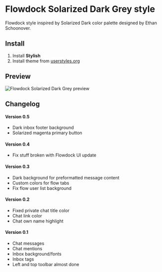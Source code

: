 # Flowdock Solarized Dark Grey style

Flowdock style inspired by Solarized Dark color palette designed by Ethan
Schoonover.

## Install

1. Install **Stylish**
2. Install theme from
   [userstyles.org](https://userstyles.org/styles/125297/flowdock-solarized-dark-grey)

## Preview

![Flowdock Solarized Dark Grey
preview](https://raw.githubusercontent.com/ristomatti/flowdock-solarized-dark/master/example-screenshot.jpg)

## Changelog

#### Version 0.5
* Dark inbox footer background
* Solarized magenta primary button

#### Version 0.4
* Fix stuff broken with Flowdock UI update

#### Version 0.3
* Dark background for preformatted message content
* Custom colors for flow tabs
* Fix flow user list background

#### Version 0.2
* Fixed private chat title color
* Chat link color
* Chat own name highlight

#### Version 0.1
* Chat messages
* Chat mentions
* Inbox background/fonts
* Inbox tags
* Left and top toolbar almost done
